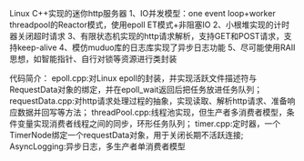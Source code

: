 Linux C++实现的迷你http服务器
    1、IO并发模型：one event loop+worker threadpool的Reactor模式，使用epoll ET模式+非阻塞IO
    2、小根堆实现的计时器关闭超时请求
    3、有限状态机实现的http请求解析，支持GET和POST请求，支持keep-alive
    4、模仿muduo库的日志库实现了异步日志功能
    5、尽可能使用RAII思想，如智能指针、自行对锁等资源进行类封装


代码简介：
    epoll.cpp:对Linux epoll的封装，并实现活跃文件描述符与RequestData对象的绑定，并在epoll_wait返回后把任务放进任务队列；
    requestData.cpp:对http请求处理过程的抽象，实现读取、解析http请求、准备响应数据并回写等方法；
    threadPool.cpp:线程池实现，但生产者多消费者模型，条件变量实现消费者线程之间的同步，环形任务队列；
    timer.cpp:定时器，一个TimerNode绑定一个requestData对象，用于关闭长期不活跃连接;
    AsyncLogging:异步日志，多生产者单消费者模型


